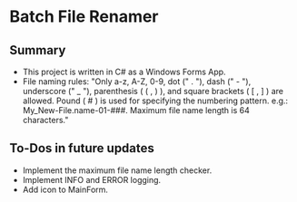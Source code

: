 # Batch File Renamer


## Summary

- This project is written in C# as a Windows Forms App.
- File naming rules: "Only a-z, A-Z, 0-9, dot (" . "), dash (" - "), underscore (" _ "), parenthesis ( ( , ) ), and square brackets ( [ , ] ) are allowed. Pound ( # ) is used for specifying the numbering pattern. e.g.: My_New-File.name-01-###. Maximum file name length is 64 characters."


## To-Dos in future updates

- Implement the maximum file name length checker.
- Implement INFO and ERROR logging.
- Add icon to MainForm.